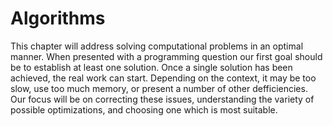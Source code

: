 # Algorithms

This chapter will address solving computational problems in an optimal manner. When presented with a programming question our first goal should be to establish at least one solution. Once a single solution has been achieved, the real work can start. Depending on the context, it may be too slow, use too much memory, or present a number of other defficiencies. Our focus will be on correcting these issues, understanding the variety of possible optimizations, and choosing one which is most suitable.
